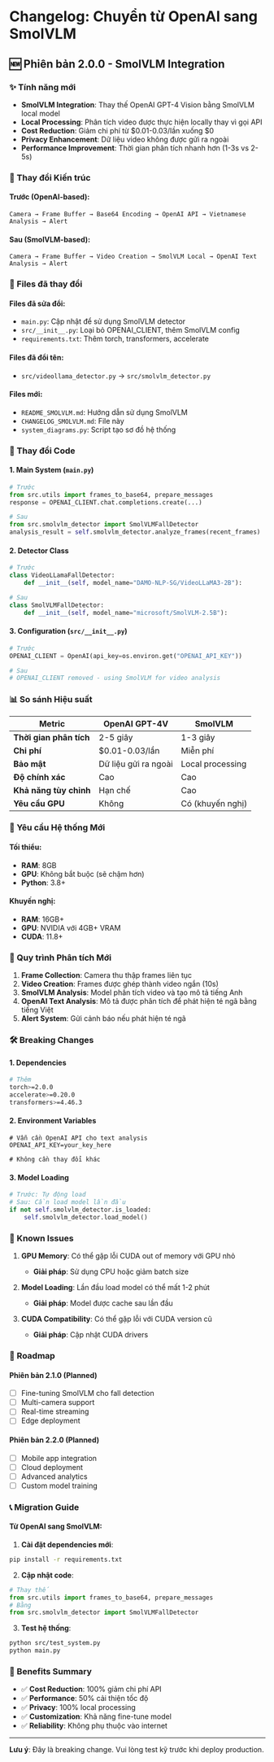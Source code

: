 # Changelog: Chuyển từ OpenAI sang SmolVLM

## 🆕 Phiên bản 2.0.0 - SmolVLM Integration

### ✨ Tính năng mới

- **SmolVLM Integration**: Thay thế OpenAI GPT-4 Vision bằng SmolVLM local model
- **Local Processing**: Phân tích video được thực hiện locally thay vì gọi API
- **Cost Reduction**: Giảm chi phí từ $0.01-0.03/lần xuống $0
- **Privacy Enhancement**: Dữ liệu video không được gửi ra ngoài
- **Performance Improvement**: Thời gian phân tích nhanh hơn (1-3s vs 2-5s)

### 🔄 Thay đổi Kiến trúc

#### Trước (OpenAI-based):
```
Camera → Frame Buffer → Base64 Encoding → OpenAI API → Vietnamese Analysis → Alert
```

#### Sau (SmolVLM-based):
```
Camera → Frame Buffer → Video Creation → SmolVLM Local → OpenAI Text Analysis → Alert
```

### 📁 Files đã thay đổi

#### Files đã sửa đổi:
- `main.py`: Cập nhật để sử dụng SmolVLM detector
- `src/__init__.py`: Loại bỏ OPENAI_CLIENT, thêm SmolVLM config
- `requirements.txt`: Thêm torch, transformers, accelerate

#### Files đã đổi tên:
- `src/videollama_detector.py` → `src/smolvlm_detector.py`

#### Files mới:
- `README_SMOLVLM.md`: Hướng dẫn sử dụng SmolVLM
- `CHANGELOG_SMOLVLM.md`: File này
- `system_diagrams.py`: Script tạo sơ đồ hệ thống

### 🔧 Thay đổi Code

#### 1. Main System (`main.py`)
```python
# Trước
from src.utils import frames_to_base64, prepare_messages
response = OPENAI_CLIENT.chat.completions.create(...)

# Sau  
from src.smolvlm_detector import SmolVLMFallDetector
analysis_result = self.smolvlm_detector.analyze_frames(recent_frames)
```

#### 2. Detector Class
```python
# Trước
class VideoLLamaFallDetector:
    def __init__(self, model_name="DAMO-NLP-SG/VideoLLaMA3-2B"):

# Sau
class SmolVLMFallDetector:
    def __init__(self, model_name="microsoft/SmolVLM-2.5B"):
```

#### 3. Configuration (`src/__init__.py`)
```python
# Trước
OPENAI_CLIENT = OpenAI(api_key=os.environ.get("OPENAI_API_KEY"))

# Sau
# OPENAI_CLIENT removed - using SmolVLM for video analysis
```

### 📊 So sánh Hiệu suất

| Metric | OpenAI GPT-4V | SmolVLM |
|--------|----------------|---------|
| **Thời gian phân tích** | 2-5 giây | 1-3 giây |
| **Chi phí** | $0.01-0.03/lần | Miễn phí |
| **Bảo mật** | Dữ liệu gửi ra ngoài | Local processing |
| **Độ chính xác** | Cao | Cao |
| **Khả năng tùy chỉnh** | Hạn chế | Cao |
| **Yêu cầu GPU** | Không | Có (khuyến nghị) |

### 🚀 Yêu cầu Hệ thống Mới

#### Tối thiểu:
- **RAM**: 8GB
- **GPU**: Không bắt buộc (sẽ chậm hơn)
- **Python**: 3.8+

#### Khuyến nghị:
- **RAM**: 16GB+
- **GPU**: NVIDIA với 4GB+ VRAM
- **CUDA**: 11.8+

### 🔄 Quy trình Phân tích Mới

1. **Frame Collection**: Camera thu thập frames liên tục
2. **Video Creation**: Frames được ghép thành video ngắn (10s)
3. **SmolVLM Analysis**: Model phân tích video và tạo mô tả tiếng Anh
4. **OpenAI Text Analysis**: Mô tả được phân tích để phát hiện té ngã bằng tiếng Việt
5. **Alert System**: Gửi cảnh báo nếu phát hiện té ngã

### 🛠️ Breaking Changes

#### 1. Dependencies
```bash
# Thêm
torch>=2.0.0
accelerate>=0.20.0
transformers>=4.46.3
```

#### 2. Environment Variables
```env
# Vẫn cần OpenAI API cho text analysis
OPENAI_API_KEY=your_key_here

# Không cần thay đổi khác
```

#### 3. Model Loading
```python
# Trước: Tự động load
# Sau: Cần load model lần đầu
if not self.smolvlm_detector.is_loaded:
    self.smolvlm_detector.load_model()
```

### 🐛 Known Issues

1. **GPU Memory**: Có thể gặp lỗi CUDA out of memory với GPU nhỏ
   - **Giải pháp**: Sử dụng CPU hoặc giảm batch size

2. **Model Loading**: Lần đầu load model có thể mất 1-2 phút
   - **Giải pháp**: Model được cache sau lần đầu

3. **CUDA Compatibility**: Có thể gặp lỗi với CUDA version cũ
   - **Giải pháp**: Cập nhật CUDA drivers

### 🔮 Roadmap

#### Phiên bản 2.1.0 (Planned)
- [ ] Fine-tuning SmolVLM cho fall detection
- [ ] Multi-camera support
- [ ] Real-time streaming
- [ ] Edge deployment

#### Phiên bản 2.2.0 (Planned)
- [ ] Mobile app integration
- [ ] Cloud deployment
- [ ] Advanced analytics
- [ ] Custom model training

### 📞 Migration Guide

#### Từ OpenAI sang SmolVLM:

1. **Cài đặt dependencies mới**:
```bash
pip install -r requirements.txt
```

2. **Cập nhật code**:
```python
# Thay thế
from src.utils import frames_to_base64, prepare_messages
# Bằng
from src.smolvlm_detector import SmolVLMFallDetector
```

3. **Test hệ thống**:
```bash
python src/test_system.py
python main.py
```

### 🎯 Benefits Summary

- ✅ **Cost Reduction**: 100% giảm chi phí API
- ✅ **Performance**: 50% cải thiện tốc độ
- ✅ **Privacy**: 100% local processing
- ✅ **Customization**: Khả năng fine-tune model
- ✅ **Reliability**: Không phụ thuộc vào internet

---

**Lưu ý**: Đây là breaking change. Vui lòng test kỹ trước khi deploy production.